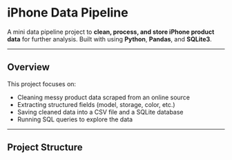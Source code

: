 # iPhone Data Pipeline

A mini data pipeline project to **clean, process, and store iPhone product data** for further analysis. Built with  using **Python**, **Pandas**, and **SQLite3**.

---

##  Overview

This project focuses on:
- Cleaning messy product data scraped from an online source
- Extracting structured fields (model, storage, color, etc.)
- Saving cleaned data into a CSV file and a SQLite database
- Running SQL queries to explore the data

---

##  Project Structure


